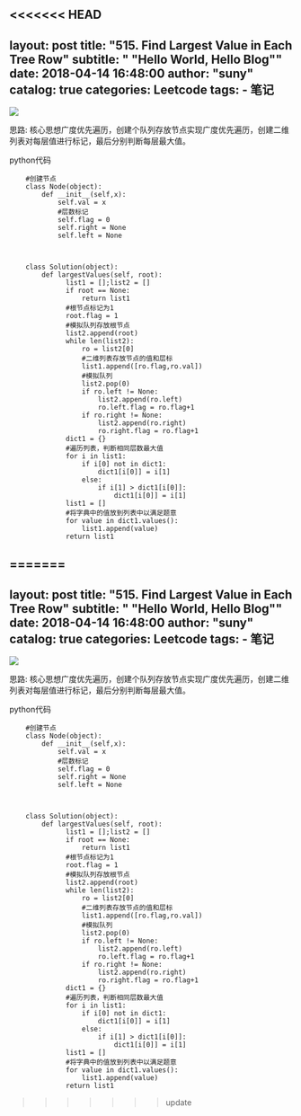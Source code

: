 <<<<<<< HEAD
---
layout:     post
title:      "515. Find Largest Value in Each Tree Row"
subtitle:   " \"Hello World, Hello Blog\""
date:       2018-04-14 16:48:00
author:     "suny"
catalog: true
categories: Leetcode
tags:
    - 笔记
---
<img src="/img/FindLargestValue.jpg"/>



思路: 核心思想广度优先遍历，创建个队列存放节点实现广度优先遍历，创建二维列表对每层值进行标记，最后分别判断每层最大值。

python代码
			
		#创建节点
		class Node(object):
	    	def __init__(self,x):
		        self.val = x
				#层数标记
		        self.flag = 0
		        self.right = None
		        self.left = None
	            
	
	        
		class Solution(object):
		    def largestValues(self, root):
		          list1 = [];list2 = []
		          if root == None:
		              return list1
				  #根节点标记为1
		          root.flag = 1
				  #模拟队列存放根节点
		          list2.append(root)
		          while len(list2):
		              ro = list2[0]
					  #二维列表存放节点的值和层标
		              list1.append([ro.flag,ro.val])
					  #模拟队列
		              list2.pop(0)
		              if ro.left != None:
		                  list2.append(ro.left)
		                  ro.left.flag = ro.flag+1
		              if ro.right != None:
		                  list2.append(ro.right)
		                  ro.right.flag = ro.flag+1
		          dict1 = {}
				  #遍历列表，判断相同层数最大值
		          for i in list1:
		              if i[0] not in dict1:
		                  dict1[i[0]] = i[1]
		              else:
		                  if i[1] > dict1[i[0]]:
		                      dict1[i[0]] = i[1]
		          list1 = []
				  #将字典中的值放到列表中以满足题意
		          for value in dict1.values():
		              list1.append(value)
		          return list1



	
	


=======
---
layout:     post
title:      "515. Find Largest Value in Each Tree Row"
subtitle:   " \"Hello World, Hello Blog\""
date:       2018-04-14 16:48:00
author:     "suny"
catalog: true
categories: Leetcode
tags:
    - 笔记
---
<img src="/img/FindLargestValue.jpg"/>



思路: 核心思想广度优先遍历，创建个队列存放节点实现广度优先遍历，创建二维列表对每层值进行标记，最后分别判断每层最大值。

python代码
			
		#创建节点
		class Node(object):
	    	def __init__(self,x):
		        self.val = x
				#层数标记
		        self.flag = 0
		        self.right = None
		        self.left = None
	            
	
	        
		class Solution(object):
		    def largestValues(self, root):
		          list1 = [];list2 = []
		          if root == None:
		              return list1
				  #根节点标记为1
		          root.flag = 1
				  #模拟队列存放根节点
		          list2.append(root)
		          while len(list2):
		              ro = list2[0]
					  #二维列表存放节点的值和层标
		              list1.append([ro.flag,ro.val])
					  #模拟队列
		              list2.pop(0)
		              if ro.left != None:
		                  list2.append(ro.left)
		                  ro.left.flag = ro.flag+1
		              if ro.right != None:
		                  list2.append(ro.right)
		                  ro.right.flag = ro.flag+1
		          dict1 = {}
				  #遍历列表，判断相同层数最大值
		          for i in list1:
		              if i[0] not in dict1:
		                  dict1[i[0]] = i[1]
		              else:
		                  if i[1] > dict1[i[0]]:
		                      dict1[i[0]] = i[1]
		          list1 = []
				  #将字典中的值放到列表中以满足题意
		          for value in dict1.values():
		              list1.append(value)
		          return list1



	
	


>>>>>>> update
